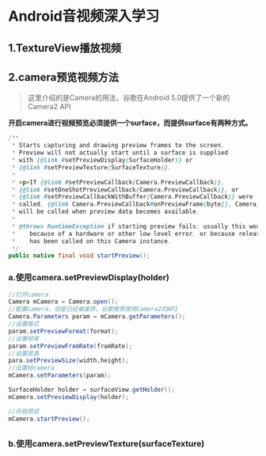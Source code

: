 # Android音视频深入学习

## 1.TextureView播放视频







## 2.camera预览视频方法

> 这里介绍的是Camera的用法，谷歌在Android 5.0提供了一个新的Camera2 API

**开启camera进行视频预览必须提供一个surface，而提供surface有两种方式。**

```java
/**
 * Starts capturing and drawing preview frames to the screen.
 * Preview will not actually start until a surface is supplied
 * with {@link #setPreviewDisplay(SurfaceHolder)} or
 * {@link #setPreviewTexture(SurfaceTexture)}.
 *
 * <p>If {@link #setPreviewCallback(Camera.PreviewCallback)},
 * {@link #setOneShotPreviewCallback(Camera.PreviewCallback)}, or
 * {@link #setPreviewCallbackWithBuffer(Camera.PreviewCallback)} were
 * called, {@link Camera.PreviewCallback#onPreviewFrame(byte[], Camera)}
 * will be called when preview data becomes available.
 *
 * @throws RuntimeException if starting preview fails; usually this would be
 *    because of a hardware or other low-level error, or because release()
 *    has been called on this Camera instance.
 */
public native final void startPreview();
```

### a.使用camera.setPreviewDisplay(holder)

```java
//打开camera
Camera mCamera = Camera.open();
//配置camera，但是已经被废弃。谷歌推荐使用Camera2的API
Camera.Parameters param = mCamera.getParameters();
//设置格式
param.setPreviewFormat(format);
//设置帧率
param.setPreviewFramRate(framRate);
//设置宽高
para.setPreviewSize(width,height);
//设置给camera
mCamera.setParameters(param);

SurfaceHolder holder = surfaceView.getHolder();
mCamera.setPreviewDisplay(holder);

//开启预览
mCamera.startPreview();
```

## 

### b.使用camera.setPreviewTexture(surfaceTexture)

